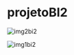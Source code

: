 # projetoBI2

![img2bi2](https://github.com/victoralves87/projetoBI2/assets/112995941/cac6f595-0e9b-4479-ac53-3171f950212f)

![img1bi2](https://github.com/victoralves87/projetoBI2/assets/112995941/1502107f-f394-409a-accf-2b3a1e45d5e8)
